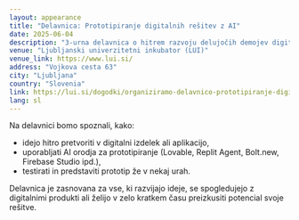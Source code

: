 ```yaml
---
layout: appearance
title: "Delavnica: Prototipiranje digitalnih rešitev z AI"
date: 2025-06-04
description: "3-urna delavnica o hitrem razvoju delujočih demojev digitalnih rešitev z uporabo AI orodij, tudi brez programerskega znanja."
venue: "Ljubljanski univerzitetni inkubator (LUI)"
venue_link: https://www.lui.si/
address: "Vojkova cesta 63"
city: "Ljubljana"
country: "Slovenia"
link: https://lui.si/dogodki/organiziramo-delavnico-prototipiranje-digitalnih-resitev-z-ai/
lang: sl
---
```


Na delavnici bomo spoznali, kako:

*   idejo hitro pretvoriti v digitalni izdelek ali aplikacijo,
*   uporabljati AI orodja za prototipiranje (Lovable, Replit Agent, Bolt.new, Firebase Studio ipd.),
*   testirati in predstaviti prototip že v nekaj urah.

Delavnica je zasnovana za vse, ki razvijajo ideje, se spogledujejo z digitalnimi produkti ali želijo v zelo kratkem času preizkusiti potencial svoje rešitve. 